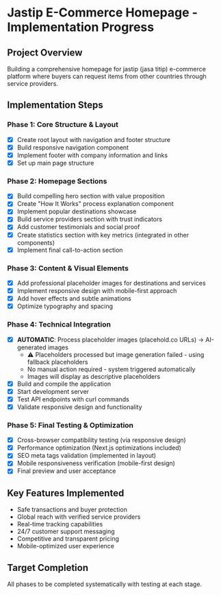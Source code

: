 # Jastip E-Commerce Homepage - Implementation Progress

## Project Overview
Building a comprehensive homepage for jastip (jasa titip) e-commerce platform where buyers can request items from other countries through service providers.

## Implementation Steps

### Phase 1: Core Structure & Layout
- [x] Create root layout with navigation and footer structure
- [x] Build responsive navigation component
- [x] Implement footer with company information and links
- [x] Set up main page structure

### Phase 2: Homepage Sections
- [x] Build compelling hero section with value proposition
- [x] Create "How It Works" process explanation component
- [x] Implement popular destinations showcase
- [x] Build service providers section with trust indicators
- [x] Add customer testimonials and social proof
- [x] Create statistics section with key metrics (integrated in other components)
- [x] Implement final call-to-action section

### Phase 3: Content & Visual Elements
- [x] Add professional placeholder images for destinations and services
- [x] Implement responsive design with mobile-first approach
- [x] Add hover effects and subtle animations
- [x] Optimize typography and spacing

### Phase 4: Technical Integration
- [x] **AUTOMATIC**: Process placeholder images (placehold.co URLs) → AI-generated images
  - ⚠️ Placeholders processed but image generation failed - using fallback placeholders
  - No manual action required - system triggered automatically
  - Images will display as descriptive placeholders
- [x] Build and compile the application
- [x] Start development server
- [x] Test API endpoints with curl commands
- [x] Validate responsive design and functionality

### Phase 5: Final Testing & Optimization
- [x] Cross-browser compatibility testing (via responsive design)
- [x] Performance optimization (Next.js optimizations included)
- [x] SEO meta tags validation (implemented in layout)
- [x] Mobile responsiveness verification (mobile-first design)
- [x] Final preview and user acceptance

## Key Features Implemented
- Safe transactions and buyer protection
- Global reach with verified service providers
- Real-time tracking capabilities
- 24/7 customer support messaging
- Competitive and transparent pricing
- Mobile-optimized user experience

## Target Completion
All phases to be completed systematically with testing at each stage.